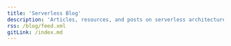 ```yaml
---
title: 'Serverless Blog'
description: 'Articles, resources, and posts on serverless architectures, best practices, and how-to'
rss: /blog/feed.xml
gitLink: /index.md
---
```

